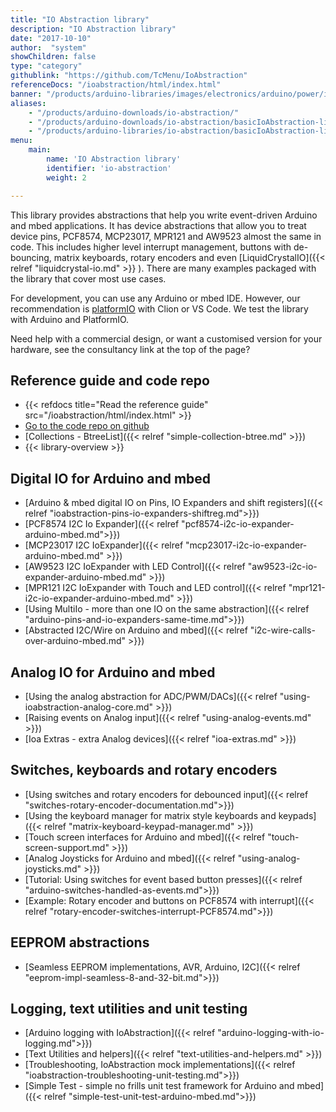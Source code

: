 ```yaml
---
title: "IO Abstraction library"
description: "IO Abstraction library"
date: "2017-10-10"
author:  "system"
showChildren: false
type: "category"
githublink: "https://github.com/TcMenu/IoAbstraction"
referenceDocs: "/ioabstraction/html/index.html"
banner: "/products/arduino-libraries/images/electronics/arduino/power/input-library-8574.jpg"
aliases: 
    - "/products/arduino-downloads/io-abstraction/"
    - "/products/arduino-downloads/io-abstraction/basicIoAbstraction-library-documentation/"
    - "/products/arduino-libraries/io-abstraction/basicIoAbstraction-library-documentation/"
menu:
    main:
        name: 'IO Abstraction library'
        identifier: 'io-abstraction'
        weight: 2

---
```


This library provides abstractions that help you write event-driven Arduino and mbed applications. It has device abstractions that allow you to treat device pins, PCF8574, MCP23017, MPR121 and AW9523 almost the same in code. This includes higher level interrupt management, buttons with de-bouncing, matrix keyboards, rotary encoders and even [LiquidCrystalIO]({{< relref "liquidcrystal-io.md" >}} ). There are many examples packaged with the library that cover most use cases.

For development, you can use any Arduino or mbed IDE. However, our recommendation is [platformIO](https://platformio.org/) with Clion or VS Code. We test the library with Arduino and PlatformIO.

Need help with a commercial design, or want a customised version for your hardware, see the consultancy link at the top of the page?

## Reference guide and code repo

* {{< refdocs title="Read the reference guide" src="/ioabstraction/html/index.html" >}}
* [Go to the code repo on github](https://github.com/TcMenu/IoAbstraction)
* [Collections - BtreeList]({{< relref "simple-collection-btree.md" >}})
* {{< library-overview >}}

## Digital IO for Arduino and mbed

* [Arduino & mbed digital IO on Pins, IO Expanders and shift registers]({{< relref "ioabstraction-pins-io-expanders-shiftreg.md">}})
* [PCF8574 I2C Io Expander]({{< relref "pcf8574-i2c-io-expander-arduino-mbed.md">}})
* [MCP23017 I2C IoExpander]({{< relref "mcp23017-i2c-io-expander-arduino-mbed.md" >}})
* [AW9523 I2C IoExpander with LED Control]({{< relref "aw9523-i2c-io-expander-arduino-mbed.md" >}})
* [MPR121 I2C IoExpander with Touch and LED control]({{< relref "mpr121-i2c-io-expander-arduino-mbed.md" >}})
* [Using MultiIo - more than one IO on the same abstraction]({{< relref "arduino-pins-and-io-expanders-same-time.md">}})
* [Abstracted I2C/Wire on Arduino and mbed]({{< relref "i2c-wire-calls-over-arduino-mbed.md" >}})

## Analog IO for Arduino and mbed

* [Using the analog abstraction for ADC/PWM/DACs]({{< relref "using-ioabstraction-analog-core.md" >}})
* [Raising events on Analog input]({{< relref "using-analog-events.md" >}})
* [Ioa Extras - extra Analog devices]({{< relref "ioa-extras.md" >}})

## Switches, keyboards and rotary encoders 

* [Using switches and rotary encoders for debounced input]({{< relref "switches-rotary-encoder-documentation.md">}})
* [Using the keyboard manager for matrix style keyboards and keypads]({{< relref "matrix-keyboard-keypad-manager.md" >}})
* [Touch screen interfaces for Arduino and mbed]({{< relref "touch-screen-support.md" >}})
* [Analog Joysticks for Arduino and mbed]({{< relref "using-analog-joysticks.md" >}})
* [Tutorial: Using switches for event based button presses]({{< relref "arduino-switches-handled-as-events.md">}})
* [Example: Rotary encoder and buttons on PCF8574 with interrupt]({{< relref "rotary-encoder-switches-interrupt-PCF8574.md">}})

## EEPROM abstractions

* [Seamless EEPROM implementations, AVR, Arduino, I2C]({{< relref "eeprom-impl-seamless-8-and-32-bit.md">}})

## Logging, text utilities and unit testing

* [Arduino logging with IoAbstraction]({{< relref "arduino-logging-with-io-logging.md">}})
* [Text Utilities and helpers]({{< relref "text-utilities-and-helpers.md" >}})
* [Troubleshooting, IoAbstraction mock implementations]({{< relref "ioabstraction-troubleshooting-unit-testing.md">}})
* [Simple Test - simple no frills unit test framework for Arduino and mbed]({{< relref "simple-test-unit-test-arduino-mbed.md">}})
